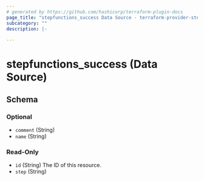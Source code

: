 ```yaml
---
# generated by https://github.com/hashicorp/terraform-plugin-docs
page_title: "stepfunctions_success Data Source - terraform-provider-stepfunctions"
subcategory: ""
description: |-
  
---
```


# stepfunctions_success (Data Source)





<!-- schema generated by tfplugindocs -->
## Schema

### Optional

- `comment` (String)
- `name` (String)

### Read-Only

- `id` (String) The ID of this resource.
- `step` (String)


